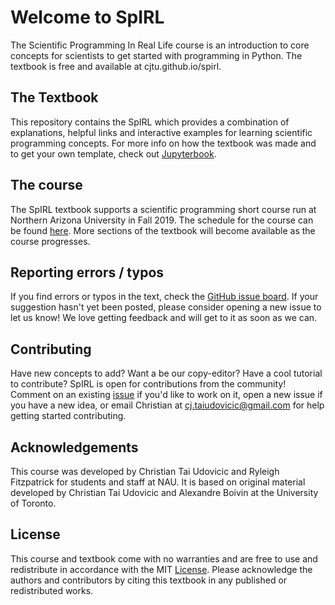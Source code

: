 # Welcome to SpIRL

The Scientific Programming In Real Life course is an introduction to core concepts for scientists to get started with programming in Python. The textbook is free and available at cjtu.github.io/spirl.

## The Textbook

This repository contains the SpIRL which provides a combination of explanations, helpful links and interactive examples for learning scientific programming concepts. For more info on how the textbook was made and to get your own template, check out [Jupyterbook](https://jupyter.org/jupyter-book/intro.html).

## The course

The SpIRL textbook supports a scientific programming short course run at Northern Arizona University in Fall 2019. The schedule for the course can be found [here](https://cjtu.github.io/spirl/00_guide/02_schedule). More sections of the textbook will become available as the course progresses.

## Reporting errors / typos

If you find errors or typos in the text, check the [GitHub issue board](https://github.com/cjtu/spirl/issues). If your suggestion hasn't yet been posted, please consider opening a new issue to let us know! We love getting feedback and will get to it as soon as we can.

## Contributing

Have new concepts to add? Want a be our copy-editor? Have a cool tutorial to contribute? SpIRL is open for contributions from the community! Comment on an existing [issue](https://github.com/cjtu/spirl/issues) if you'd like to work on it, open a new issue if you have a new idea, or email Christian at cj.taiudovicic@gmail.com for help getting started contributing.

## Acknowledgements

This course was developed by Christian Tai Udovicic and Ryleigh Fitzpatrick for students and staff at NAU. It is based on original material developed by Christian Tai Udovicic and Alexandre Boivin at the University of Toronto.

## License

This course and textbook come with no warranties and are free to use and redistribute in accordance with the MIT [License](./content/LICENCE.md). Please acknowledge the authors and contributors by citing this textbook in any published or redistributed works.
